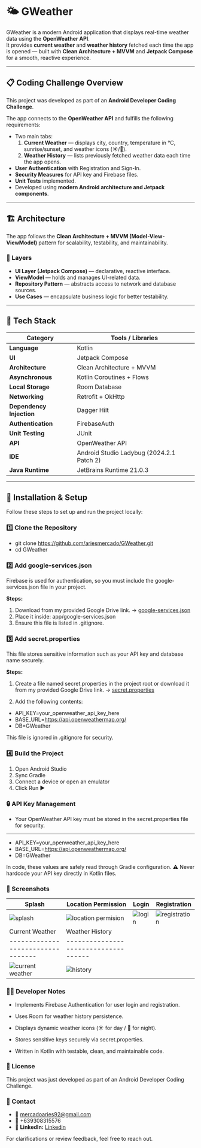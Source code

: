 # 🌤️ GWeather

GWeather is a modern Android application that displays real-time weather data using the **OpenWeather API**.  
It provides **current weather** and **weather history** fetched each time the app is opened — built with **Clean Architecture + MVVM** and **Jetpack Compose** for a smooth, reactive experience.

---

## 📋 Coding Challenge Overview

This project was developed as part of an **Android Developer Coding Challenge**.

The app connects to the **OpenWeather API** and fulfills the following requirements:

- Two main tabs:
  1. **Current Weather** — displays city, country, temperature in °C, sunrise/sunset, and weather icons (☀️/🌙).
  2. **Weather History** — lists previously fetched weather data each time the app opens.
- **User Authentication** with Registration and Sign-In.
- **Security Measures** for API key and Firebase files.
- **Unit Tests** implemented.
- Developed using **modern Android architecture and Jetpack components**.

---

## 🏗️ Architecture

The app follows the **Clean Architecture + MVVM (Model-View-ViewModel)** pattern for scalability, testability, and maintainability.

### 🧩 Layers
- **UI Layer (Jetpack Compose)** — declarative, reactive interface.
- **ViewModel** — holds and manages UI-related data.
- **Repository Pattern** — abstracts access to network and database sources.
- **Use Cases** — encapsulate business logic for better testability.

---

## 🧰 Tech Stack

| Category | Tools / Libraries |
|-----------|------------------|
| **Language** | Kotlin |
| **UI** | Jetpack Compose |
| **Architecture** | Clean Architecture + MVVM |
| **Asynchronous** | Kotlin Coroutines + Flows |
| **Local Storage** | Room Database |
| **Networking** | Retrofit + OkHttp |
| **Dependency Injection** | Dagger Hilt |
| **Authentication** | FirebaseAuth |
| **Unit Testing** | JUnit |
| **API** | OpenWeather API |
| **IDE** | Android Studio Ladybug (2024.2.1 Patch 2) |
| **Java Runtime** | JetBrains Runtime 21.0.3 |

---

## 🚀 Installation & Setup

Follow these steps to set up and run the project locally:

### 1️⃣ Clone the Repository
- git clone https://github.com/ariesmercado/GWeather.git
- cd GWeather

### 2️⃣ Add google-services.json
Firebase is used for authentication, so you must include the google-services.json file in your project.

**Steps:**

1. Download from my provided Google Drive link. -> [google-services.json](https://drive.google.com/file/d/1FncQuNSv47rV3FmEbGKs6ukwKPtyHrRy/view?usp=sharing)
2. Place it inside: app/google-services.json
3. Ensure this file is listed in .gitignore.

### 3️⃣ Add secret.properties
This file stores sensitive information such as your API key and database name securely.

**Steps:**
1. Create a file named secret.properties in the project root
or download it from my provided Google Drive link. -> [secret.properties](https://drive.google.com/file/d/1rm-75v7yPoBVBEjw8zAHXeyTgRrYkDBU/view?usp=sharing)

2. Add the following contents:
- API_KEY=your_openweather_api_key_here
- BASE_URL=https://api.openweathermap.org/
- DB=GWeather

This file is ignored in .gitignore for security.

### 4️⃣ Build the Project

1. Open Android Studio
2. Sync Gradle
3. Connect a device or open an emulator
4. Click Run ▶️

### 🔒 API Key Management
- Your OpenWeather API key must be stored in the secret.properties file for security.
---
- API_KEY=your_openweather_api_key_here
- BASE_URL=https://api.openweathermap.org/
- DB=GWeather

In code, these values are safely read through Gradle configuration.
⚠️ Never hardcode your API key directly in Kotlin files.

### 📱 Screenshots

| Splash                            | Location Permission                  | Login                           | Registration                          |
| --------------------------------- | ------------------------------------ | ------------------------------- | ------------------------------------- |
| ![splash](https://github.com/user-attachments/assets/d22fb6e8-9728-401b-b983-d906e1801c42) | ![location permision](https://github.com/user-attachments/assets/2756e6e7-605d-4afd-9e4f-c29c060fc77a) | ![login](https://github.com/user-attachments/assets/691abee2-ae5c-4286-b9fd-d50652da5bbe) | ![registration](https://github.com/user-attachments/assets/56f441e3-799d-4b62-8490-c518ee478a44) |
| Current Weather                   | Weather History                      |
| --------------------------------- | ------------------------------------ |
| ![current weather](https://github.com/user-attachments/assets/d2b546a1-cd12-422e-b98c-31880d17bd20) | ![history](https://github.com/user-attachments/assets/60fdc9da-8b20-4e93-99c5-fa83ecc9df8d) |

### 🧑‍💻 Developer Notes

- Implements Firebase Authentication for user login and registration.

- Uses Room for weather history persistence.

- Displays dynamic weather icons (☀️ for day / 🌙 for night).

- Stores sensitive keys securely via secret.properties.

- Written in Kotlin with testable, clean, and maintainable code.

### 🪪 License
This project was just developed as part of an Android Developer Coding Challenge.

### 💬 Contact
- 📧 mercadoaries92@gmail.com
- 📱 +639308315576
- 💼 **LinkedIn:** [Linkedin](https://www.linkedin.com/in/aries-mercado)

For clarifications or review feedback, feel free to reach out.
